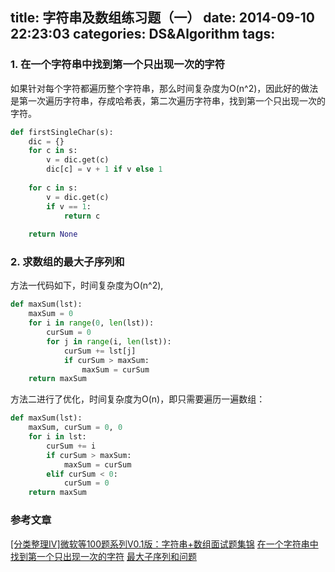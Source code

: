 title: 字符串及数组练习题（一）
date: 2014-09-10 22:23:03
categories: DS&Algorithm
tags:
---
### 1. 在一个字符串中找到第一个只出现一次的字符
如果针对每个字符都遍历整个字符串，那么时间复杂度为O(n^2)，因此好的做法是第一次遍历字符串，存成哈希表，第二次遍历字符串，找到第一个只出现一次的字符。
```python
def firstSingleChar(s):
    dic = {}
    for c in s:
        v = dic.get(c)
        dic[c] = v + 1 if v else 1
    
    for c in s:
        v = dic.get(c)
        if v == 1:
            return c
    
    return None
```
<!-- more -->
### 2. 求数组的最大子序列和
方法一代码如下，时间复杂度为O(n^2),
```python
def maxSum(lst):
    maxSum = 0
    for i in range(0, len(lst)):
        curSum = 0
        for j in range(i, len(lst)):
            curSum += lst[j]
            if curSum > maxSum:
                maxSum = curSum
    return maxSum
```

方法二进行了优化，时间复杂度为O(n)，即只需要遍历一遍数组：
```python
def maxSum(lst):
    maxSum, curSum = 0, 0
    for i in lst:
        curSum += i
        if curSum > maxSum:
            maxSum = curSum
        elif curSum < 0:
            curSum = 0
    return maxSum
```



### 参考文章
[[分类整理IV]微软等100题系列V0.1版：字符串+数组面试题集锦](http://blog.csdn.net/v_july_v/article/details/6106226)
[在一个字符串中找到第一个只出现一次的字符](http://www.cnblogs.com/liuyubloch/archive/2012/08/25/2655705.html)
[最大子序列和问题](http://www.cnblogs.com/CCBB/archive/2009/04/25/1443455.html)